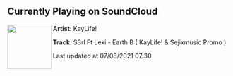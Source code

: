 ## Currently Playing on SoundCloud

[<img align="left" width="100" src="https://i1.sndcdn.com/avatars-GF1m73M2jURp5rUw-5aqobg-t500x500.jpg">](https://soundcloud.com/x-up/s3rl-ft-lexi-earth-b-kaylife-sejixmusic-promo)

**Artist**: KayLife! 

**Track**: S3rl Ft Lexi - Earth B ( KayLife! & Sejixmusic Promo )

Last updated at 07/08/2021 07:30
